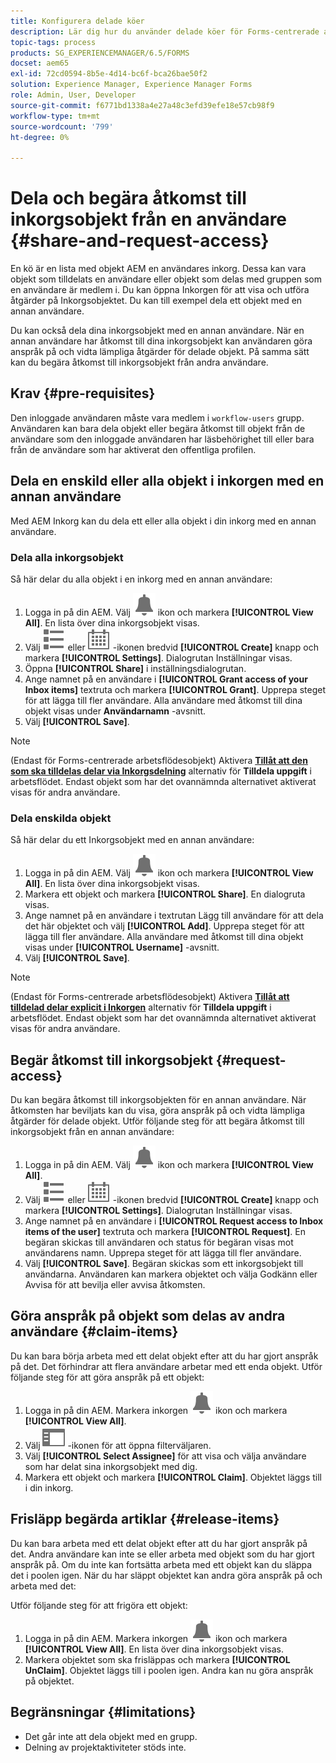 ```yaml
---
title: Konfigurera delade köer
description: Lär dig hur du använder delade köer för Forms-centrerade arbetsflöden i AEM Forms på OSGi.
topic-tags: process
products: SG_EXPERIENCEMANAGER/6.5/FORMS
docset: aem65
exl-id: 72cd0594-8b5e-4d14-bc6f-bca26bae50f2
solution: Experience Manager, Experience Manager Forms
role: Admin, User, Developer
source-git-commit: f6771bd1338a4e27a48c3efd39efe18e57cb98f9
workflow-type: tm+mt
source-wordcount: '799'
ht-degree: 0%

---
```


# Dela och begära åtkomst till inkorgsobjekt från en användare {#share-and-request-access}

En kö är en lista med objekt AEM en användares inkorg. Dessa kan vara objekt som tilldelats en användare eller objekt som delas med gruppen som en användare är medlem i. Du kan öppna Inkorgen för att visa och utföra åtgärder på Inkorgsobjektet. Du kan till exempel dela ett objekt med en annan användare.

Du kan också dela dina inkorgsobjekt med en annan användare. När en annan användare har åtkomst till dina inkorgsobjekt kan användaren göra anspråk på och vidta lämpliga åtgärder för delade objekt. På samma sätt kan du begära åtkomst till inkorgsobjekt från andra användare.

## Krav {#pre-requisites}

Den inloggade användaren måste vara medlem i `workflow-users` grupp. Användaren kan bara dela objekt eller begära åtkomst till objekt från de användare som den inloggade användaren har läsbehörighet till eller bara från de användare som har aktiverat den offentliga profilen.

## Dela en enskild eller alla objekt i inkorgen med en annan användare

Med AEM Inkorg kan du dela ett eller alla objekt i din inkorg med en annan användare.

### Dela alla inkorgsobjekt

Så här delar du alla objekt i en inkorg med en annan användare:

1. Logga in på din AEM. Välj ![Inkorg](assets/bell.svg) ikon och markera **[!UICONTROL View All]**. En lista över dina inkorgsobjekt visas.
1. Välj ![Visa väljare](assets/viewlist.svg) eller ![Visa väljare](assets/calendar.svg) -ikonen bredvid **[!UICONTROL Create]** knapp och markera **[!UICONTROL Settings]**. Dialogrutan Inställningar visas.
1. Öppna **[!UICONTROL Share]** i inställningsdialogrutan.
1. Ange namnet på en användare i **[!UICONTROL Grant access of your Inbox items]** textruta och markera **[!UICONTROL Grant]**. Upprepa steget för att lägga till fler användare. Alla användare med åtkomst till dina objekt visas under **Användarnamn** -avsnitt.
1. Välj **[!UICONTROL Save]**.

>[!NOTE]
>
>(Endast för Forms-centrerade arbetsflödesobjekt) Aktivera **[Tillåt att den som ska tilldelas delar via Inkorgsdelning](aem-forms-workflow-step-reference.md)** alternativ för **Tilldela uppgift** i arbetsflödet. Endast objekt som har det ovannämnda alternativet aktiverat visas för andra användare.

### Dela enskilda objekt

Så här delar du ett Inkorgsobjekt med en annan användare:

1. Logga in på din AEM. Välj ![Inkorg](assets/bell.svg) ikon och markera **[!UICONTROL View All]**. En lista över dina inkorgsobjekt visas.
1. Markera ett objekt och markera **[!UICONTROL Share]**. En dialogruta visas.
1. Ange namnet på en användare i textrutan Lägg till användare för att dela det här objektet och välj **[!UICONTROL Add]**. Upprepa steget för att lägga till fler användare. Alla användare med åtkomst till dina objekt visas under **[!UICONTROL Username]** -avsnitt.
1. Välj **[!UICONTROL Save]**.


>[!NOTE]
>
>(Endast för Forms-centrerade arbetsflödesobjekt) Aktivera **[Tillåt att tilldelad delar explicit i Inkorgen](aem-forms-workflow-step-reference.md)** alternativ för **Tilldela uppgift** i arbetsflödet. Endast objekt som har det ovannämnda alternativet aktiverat visas för andra användare.

## Begär åtkomst till inkorgsobjekt {#request-access}

Du kan begära åtkomst till inkorgsobjekten för en annan användare. När åtkomsten har beviljats kan du visa, göra anspråk på och vidta lämpliga åtgärder för delade objekt. Utför följande steg för att begära åtkomst till inkorgsobjekt från en annan användare:

1. Logga in på din AEM. Välj ![Visa väljare](assets/bell.svg) ikon och markera **[!UICONTROL View All]**.
1. Välj ![Visa väljare](assets/viewlist.svg) eller ![Visa väljare](assets/calendar.svg) -ikonen bredvid **[!UICONTROL Create]** knapp och markera **[!UICONTROL Settings]**. Dialogrutan Inställningar visas.
1. Ange namnet på en användare i **[!UICONTROL Request access to Inbox items of the user]** textruta och markera **[!UICONTROL Request]**. En begäran skickas till användaren och status för begäran visas mot användarens namn. Upprepa steget för att lägga till fler användare.
1. Välj **[!UICONTROL Save]**. Begäran skickas som ett inkorgsobjekt till användarna. Användaren kan markera objektet och välja Godkänn eller Avvisa för att bevilja eller avvisa åtkomsten.


## Göra anspråk på objekt som delas av andra användare {#claim-items}

Du kan bara börja arbeta med ett delat objekt efter att du har gjort anspråk på det. Det förhindrar att flera användare arbetar med ett enda objekt. Utför följande steg för att göra anspråk på ett objekt:

1. Logga in på din AEM. Markera inkorgen ![Inkorg](assets/bell.svg) ikon och markera **[!UICONTROL View All]**.
1. Välj ![Endast innehåll](assets/railleft.svg) -ikonen för att öppna filterväljaren.
1. Välj **[!UICONTROL Select Assignee]** för att visa och välja användare som har delat sina inkorgsobjekt med dig.
1. Markera ett objekt och markera **[!UICONTROL Claim]**. Objektet läggs till i din inkorg.

## Frisläpp begärda artiklar {#release-items}

Du kan bara arbeta med ett delat objekt efter att du har gjort anspråk på det. Andra användare kan inte se eller arbeta med objekt som du har gjort anspråk på. Om du inte kan fortsätta arbeta med ett objekt kan du släppa det i poolen igen.   När du har släppt objektet kan andra göra anspråk på och arbeta med det:

Utför följande steg för att frigöra ett objekt:

1. Logga in på din AEM. Markera inkorgen ![Inkorg](assets/bell.svg) ikon och markera **[!UICONTROL View All]**. En lista över dina inkorgsobjekt visas.
1. Markera objektet som ska frisläppas och markera **[!UICONTROL UnClaim]**. Objektet läggs till i poolen igen. Andra kan nu göra anspråk på objektet.

## Begränsningar {#limitations}

* Det går inte att dela objekt med en grupp.
* Delning av projektaktiviteter stöds inte.
